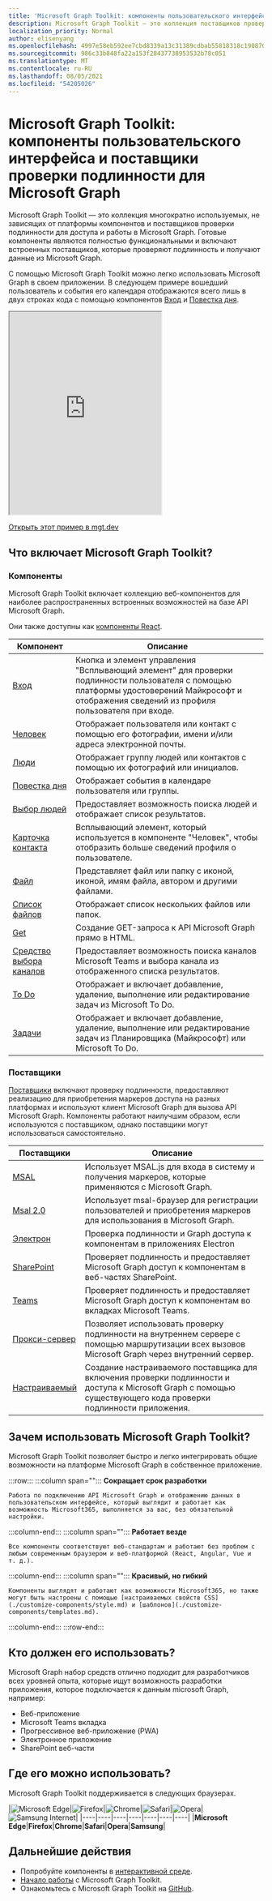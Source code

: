 ```yaml
---
title: 'Microsoft Graph Toolkit: компоненты пользовательского интерфейса и поставщики проверки подлинности для Microsoft Graph'
description: Microsoft Graph Toolkit — это коллекция поставщиков проверки подлинности и многократно используемых, не зависящих от платформы веб-компонентов для доступа и работы в Microsoft Graph.
localization_priority: Normal
author: elisenyang
ms.openlocfilehash: 4997e58eb592ee7cbd8339a13c31389cdbab55818318c19087048bd9ff5905f5
ms.sourcegitcommit: 986c33b848fa22a153f28437738953532b78c051
ms.translationtype: MT
ms.contentlocale: ru-RU
ms.lasthandoff: 08/05/2021
ms.locfileid: "54205026"
---
```

# <a name="microsoft-graph-toolkit-ui-components-and-authentication-providers-for-microsoft-graph"></a>Microsoft Graph Toolkit: компоненты пользовательского интерфейса и поставщики проверки подлинности для Microsoft Graph 

Microsoft Graph Toolkit — это коллекция многократно используемых, не зависящих от платформы компонентов и поставщиков проверки подлинности для доступа и работы в Microsoft Graph. Готовые компоненты являются полностью функциональными и включают встроенных поставщиков, которые проверяют подлинность и получают данные из Microsoft Graph.

С помощью Microsoft Graph Toolkit можно легко использовать Microsoft Graph в своем приложении. В следующем примере вошедший пользователь и события его календаря отображаются всего лишь в двух строках кода с помощью компонентов [Вход](./components/login.md) и [Повестка дня](./components/agenda.md).

<iframe src="https://mgt.dev/iframe.html?id=samples-general--login-to-show-agenda&source=docs&source=docs" height="400"></iframe>

[Открыть этот пример в mgt.dev](https://mgt.dev/?path=/story/samples-general--login-to-show-agenda&source=docs)

## <a name="whats-in-the-microsoft-graph-toolkit"></a>Что включает Microsoft Graph Toolkit?

### <a name="components"></a>Компоненты

Microsoft Graph Toolkit включает коллекцию веб-компонентов для наиболее распространенных встроенных возможностей на базе API Microsoft Graph. 

Они также доступны как [компоненты React](./get-started/mgt-react.md).

|Компонент|Описание|
|---------|-----------|
|[Вход](./components/login.md)|Кнопка и элемент управления "Всплывающий элемент" для проверки подлинности пользователя с помощью платформы удостоверений Майкрософт и отображения сведений из профиля пользователя при входе.|
|[Человек](./components/person.md)|Отображает пользователя или контакт с помощью его фотографии, имени и/или адреса электронной почты.|
|[Люди](./components/people.md)|Отображает группу людей или контактов с помощью их фотографий или инициалов.|
|[Повестка дня](./components/agenda.md)|Отображает события в календаре пользователя или группы.|
|[Выбор людей](./components/people-picker.md)|Предоставляет возможность поиска людей и отображает список результатов.|
|[Карточка контакта](./components/person-card.md)|Всплывающий элемент, который используется в компоненте "Человек", чтобы отобразить больше сведений профиля о пользователе.|
|[Файл](./components/file.md)|Представляет файл или папку с иконой, иконой, имям файла, автором и другими файлами.|
|[Список файлов](./components/file-list.md)|Отображает список нескольких файлов или папок.|
|[Get](./components/get.md)|Создание GET-запроса к API Microsoft Graph прямо в HTML.|
|[Средство выбора каналов](./components/teams-channel-picker.md)|Предоставляет возможность поиска каналов Microsoft Teams и выбора канала из отображенного списка результатов.|
|[To Do](./components/todo.md)|Отображает и включает добавление, удаление, выполнение или редактирование задач из Microsoft To Do.|
|[Задачи](./components/tasks.md)|Отображает и включает добавление, удаление, выполнение или редактирование задач из Планировщика (Майкрософт) или Microsoft To Do.|

### <a name="providers"></a>Поставщики

[Поставщики](/providers/providers.md) включают проверку подлинности, предоставляют реализацию для приобретения маркеров доступа на разных платформах и используют клиент Microsoft Graph для вызова API Microsoft Graph. Компоненты работают наилучшим образом, если используются с поставщиком, однако поставщики могут использоваться самостоятельно.

|Поставщики|Описание|
|---------|-----------|
|[MSAL](./providers/msal.md)|Использует MSAL.js для входа в систему и получения маркеров, которые применяются с Microsoft Graph.|
|[Msal 2.0](./providers/msal2.md)| Использует msal-браузер для регистрации пользователей и приобретения маркеров для использования в Microsoft Graph.|
|[Электрон](./providers/electron.md)|Проверка подлинности и Graph доступа к компонентам в приложениях Electron|
|[SharePoint](./providers/sharepoint.md)|Проверяет подлинность и предоставляет Microsoft Graph доступ к компонентам в веб-частях SharePoint.|
|[Teams](./providers/teams.md)|Проверяет подлинность и предоставляет Microsoft Graph доступ к компонентам во вкладках Microsoft Teams.|
|[Прокси-сервер](./providers/proxy.md)|Позволяет использовать проверку подлинности на внутреннем сервере с помощью маршрутизации всех вызовов Microsoft Graph через внутренний сервер.|
|[Настраиваемый](./providers/custom.md)|Создание настраиваемого поставщика для включения проверки подлинности и доступа к Microsoft Graph с помощью существующего кода проверки подлинности приложения.|

## <a name="why-use-the-microsoft-graph-toolkit"></a>Зачем использовать Microsoft Graph Toolkit?

Microsoft Graph Toolkit позволяет быстро и легко интегрировать общие возможности на платформе Microsoft Graph в собственное приложение.

:::row:::
   :::column span="":::
    **Сокращает срок разработки**

    Работа по подключению API Microsoft Graph и отображению данных в пользовательском интерфейсе, который выглядит и работает как возможность Microsoft365, выполняется за вас, без обязательной настройки.
  :::column-end:::
  :::column span="":::
    **Работает везде**

    Все компоненты соответствуют веб-стандартам и работают без проблем с любым современным браузером и веб-платформой (React, Angular, Vue и т. д.). 
  :::column-end:::
  :::column span="":::
    **Красивый, но гибкий**

    Компоненты выглядят и работают как возможности Microsoft365, но также могут быть настроены с помощью [настраиваемых свойств CSS](./customize-components/style.md) и [шаблонов](./customize-components/templates.md).
  :::column-end:::
:::row-end:::

## <a name="who-should-use-it"></a>Кто должен его использовать?

Microsoft Graph набор средств отлично подходит для разработчиков всех уровней опыта, которые ищут возможность разработки приложения, которое подключается к данным microsoft Graph, например:
- Веб-приложение
- Microsoft Teams вкладка
- Прогрессивное веб-приложение (PWA)
- Электронное приложение
- SharePoint веб-части

## <a name="where-can-i-use-it"></a>Где его можно использовать?

Microsoft Graph Toolkit поддерживается в следующих браузерах.

|![Microsoft Edge](images/edgeIcon.png)|![Firefox](images/firefoxIcon.png)|![Chrome](images/chromeIcon.png)|![Safari](images/safariIcon.png)|![Opera](images/operaIcon.png)|![Samsung Internet](images/samsungInternetIcon.png)|
|----|----|----|----|----|----|----|
|**Microsoft Edge**|**Firefox**|**Chrome**|**Safari**|**Opera**|**Samsung**|

## <a name="next-steps"></a>Дальнейшие действия

- Попробуйте компоненты в [интерактивной среде](https://mgt.dev).
- [Начало работы](./get-started/overview.md) с Microsoft Graph Toolkit.
- Ознакомьтесь с Microsoft Graph Toolkit на [GitHub](https://aka.ms/mgt).
